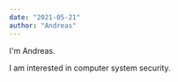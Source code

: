 ```yaml
---
date: "2021-05-21"
author: "Andreas"
---
```


I'm Andreas.

I am interested in computer system security.
